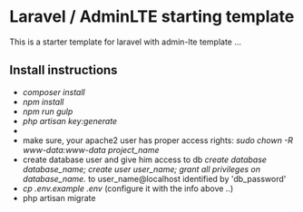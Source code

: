 # Laravel / AdminLTE starting template

This is a starter template for laravel with admin-lte template ...

## Install instructions

- *composer install*
- *npm install*
- *npm run gulp*
- *php artisan key:generate*
-
- make sure, your apache2 user has proper access rights:
    *sudo chown -R www-data:www-data project_name*
- create database user and give him access to db
    *create database database_name;*
    *create user user_name;*
    *grant all privileges on database_name.* to user_name@localhost identified by 'db_password'
- *cp .env.example .env* (configure it with the info above ..)
- php artisan migrate

